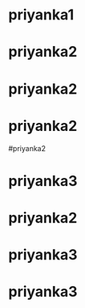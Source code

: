 # priyanka1
# priyanka2
# priyanka2
# priyanka2
#priyanka2
# priyanka3
# priyanka2
# priyanka3
# priyanka3
